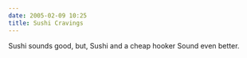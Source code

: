 ```yaml
---
date: 2005-02-09 10:25
title: Sushi Cravings
---
```

Sushi sounds good, but,
Sushi and a cheap hooker 
Sound even better.
